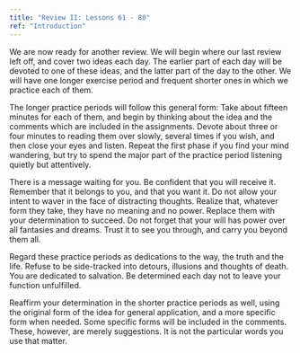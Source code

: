 ```yaml
---
title: "Review II: Lessons 61 - 80"
ref: "Introduction"
---
```


We are now ready for another review. We will begin where our last review
left off, and cover two ideas each day. The earlier part of each day
will be devoted to one of these ideas, and the latter part of the day to
the other. We will have one longer exercise period and frequent shorter
ones in which we practice each of them.

The longer practice periods will follow this general form: Take about
fifteen minutes for each of them, and begin by thinking about the idea
and the comments which are included in the assignments. Devote about
three or four minutes to reading them over slowly, several times if you
wish, and then close your eyes and listen. Repeat the first phase if you
find your mind wandering, but try to spend the major part of the
practice period listening quietly but attentively.

There is a message waiting for you. Be confident that you will receive
it. Remember that it belongs to you, and that you want it. Do not allow
your intent to waver in the face of distracting thoughts. Realize that,
whatever form they take, they have no meaning and no power. Replace them
with your determination to succeed. Do not forget that your will has
power over all fantasies and dreams. Trust it to see you through, and
carry you beyond them all.

Regard these practice periods as dedications to the way, the truth and
the life. Refuse to be side-tracked into detours, illusions and thoughts
of death. You are dedicated to salvation. Be determined each day not to
leave your function unfulfilled.

Reaffirm your determination in the shorter practice periods as well,
using the original form of the idea for general application, and a more
specific form when needed. Some specific forms will be included in the
comments. These, however, are merely suggestions. It is not the
particular words you use that matter.

